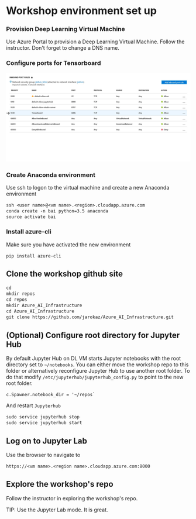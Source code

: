 

# Workshop environment set up

### Provision Deep Learning Virtual Machine
Use Azure Portal to provision a Deep Learning Virtual Machine. Follow the instructor. Don't forget to change a DNS name.

### Configure ports for Tensorboard

![Tensorboard ports](images/tensorboard.jpg)
### Create Anaconda environment
Use ssh to logon to the virtual machine and create a new Anaconda environment
```
ssh <user name>@<vm name>.<region>.cloudapp.azure.com
conda create -n bai python=3.5 anaconda
source activate bai
```
### Install azure-cli 
Make sure you have activated the new environment
```
pip install azure-cli
```

## Clone the workshop github site
```
cd
mkdir repos
cd repos
mkdir Azure_AI_Infrastructure
cd Azure_AI_Infrastructure
git clone https://github.com/jarokaz/Azure_AI_Infrastructure.git
```

## (Optional) Configure root directory for Jupyter Hub
By default Jupyter Hub on DL VM starts Jupyter notebooks with the root directory set to `~/notebooks`. You can either move the workshop repo to this folder or alternatively reconfigure Jupyter Hub to use another root folder. To do that modify `/etc/jupyterhub/jupyterhub_config.py` to point to the new root folder.
```
c.Spawner.notebook_dir = '~/repos`
```
And restart `Jupyterhub`
```
sudo service jupyterhub stop
sudo service jupyterhub start
```



## Log on to Jupyter Lab
Use the browser to navigate to
```
https://<vm name>.<region name>.cloudapp.azure.com:8000
```


## Explore the workshop's repo
Follow the instructor in exploring the workshop's repo. 

TIP: Use the Jupyter Lab mode. It is great.


